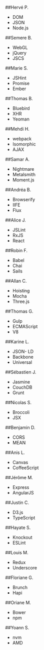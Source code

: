 ##Hervé P.
- DOM
- JSON
- Node.js

##Semere B.
- WebGL
- jQuery
- JSCS

##Marie S.
- JSHint
- Promise
- Ember

##Thomas B.
- Bluebird
- XHR
- Yeoman

##Mehdi H.
- webpack
- Isomorphic
- AJAX

##Samar A.
- Nightmare
- Metalsmith
- Moment.js

##Andréa B.
- Browserify
- IIFE
- Flux

##Alice J.
- JSLint
- RxJS
- React

##Robin F.
- Babel
- Chai
- Sails

##Allan C.
- Hoisting
- Mocha
- Three.js

##Thomas G.
- Gulp
- ECMAScript
- V8

##Karine L.
- JSON- LD
- Backbone
- Universal

##Sébastien J.
- Jasmine
- CouchDB
- Grunt

##Nicolas S.
- Broccoli
- JSX

##Benjamin D.
- CORS
- MEAN

##Anis L.
- Canvas
- CoffeeScript

##Jérôme M.
- Express
- AngularJS

##Justin C.
- D3.js
- TypeScript

##Hayate S.
- Knockout
- ESLint

##Louis M.
- Redux
- Underscore

##Floriane G.
- Brunch
- Hapi

##Oriane M.
- Bower
- npm

##Yoann S.
- nvm
- AMD
